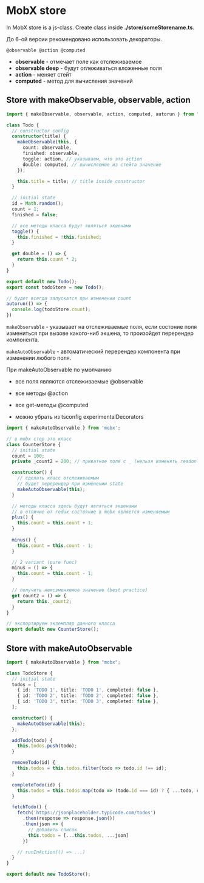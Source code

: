 # MobX store

In MobX store is a js-class. Create class inside **./store/someStorename.ts**.

До 6-ой версии рекомендовано использовать декораторы.

```@observable @action @computed```

* **observable** - отмечает поле как отслеживаемое 
* **observable deep** - будут отлеживаться вложенные поля
* **action** - меняет стейт
* **computed** - метод для вычисления значений

## Store with makeObservable, observable, action

```ts
import { makeObservable, observable, action, computed, autorun } from "mobx"

class Todo {
  // constructor config
  constructor(title) {
    makeObservable(this, {
      count: observable,
      finished: observable,
      toggle: action, // указываем, что это action
      double: computed, // вычисляемое из стейта значение
    });

    this.title = title; // title inside constructor
  }

  // initial state
  id = Math.random();
  count = 1;
  finished = false;

  // все методы класса будут являться экшенами
  toggle() {
    this.finished = !this.finished;
  }

  get double = () => {
    return this.count * 2;
  }
}

export default new Todo();
export const todoStore = new Todo();

// будет всегда запускатся при изменении count
autorun(() => {
  console.log(todoStore.count);
})
```

```makeObservable``` - указывает на отслеживаемые поля, если состоние поля измениться при вызове какого-ниб экшена, то произойдет перерендер компонента.

```makeAutoObservable``` - автоматический перерендер компонента при изменении любого поля.

При makeAutoObservable по умолчанию 

* все поля являются отслеживаемые @observable

* все методы @action

* все get-методы @computed

* можно убрать из tsconfig experimentalDecorators

```ts
import { makeAutoObservable } from 'mobx';

// в mobx стор это класс
class CounterStore {
  // initial state
  count = 100;
  private _count2 = 200; // приватное поле c _ (нельзя изменять readonly, best practice)

  constructor() {
    // сделать класс отслеживаемым
    // будет перерендер при изменении state
    makeAutoObservable(this);
  }

  // методы класса здесь будут являться экшенами
  // в отличие от redux состояние в mobx является изменяемым
  plus() {
    this.count = this.count + 1;
  }
  
  minus() {
    this.count = this.count - 1;
  }

  // 2 variant (pure func)
  minus = () => {
    this.count = this.count - 1;
  }

  // получить неисзменяемое значение (best practice)
  get count2 = () => {
    return this._count2;
  }
}

// экспортируем экземпляр данного класса
export default new CounterStore();
```


## Store with makeAutoObservable

```ts
import { makeAutoObservable } from "mobx";

class TodoStore {
  // initial state
  todos = [
    { id: 'TODO 1', title: 'TODO 1', completed: false },
    { id: 'TODO 2', title: 'TODO 2', completed: false },
    { id: 'TODO 3', title: 'TODO 3', completed: false },
  ];

  constructor() {
    makeAutoObservable(this);
  };

  addTodo(todo) {
    this.todos.push(todo);
  }

  removeTodo(id) {
    this.todos = this.todos.filter(todo => todo.id !== id);
  }

  completeTodo(id) {
    this.todos = this.todos.map(todo => (todo.id === id) ? { ...todo, completed: !todo.completed } : todo);
  }

  fetchTodo() {
    fetch('https://jsonplaceholder.typicode.com/todos')
      .then(response => response.json())
      .then(json => {
        // добавить список
        this.todos = [...this.todos, ...json]
      })

    // runInAction(() => ...)
  }
}

export default new TodoStore();
```
